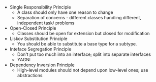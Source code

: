 * Single Responsibility Principle
  * A class should only have one reason to change
  * Separation of concerns - different classes handling different, independent task/ problems
* Open-Closed Principle
  * Classes should be open for extension but closed for modification
* Liskov Substitution Principle
  * You should be able to substitute a base type for a subtype.
* Inteface Segregation Principle
  * Don't put too much into an interface; split into separate interfaces
  * YAGNI
* Dependency Inversion Principle
  * High-level modules should not depend upon low-level ones; use abstractions